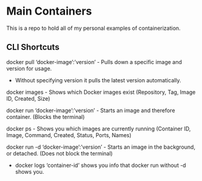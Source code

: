 # Main Containers

This is a repo to hold all of my personal examples of containerization.

## CLI Shortcuts

docker pull ‘docker-image’:’version’ - Pulls down a specific image and version for usage.
  - Without specifying version it pulls the latest version automatically.

docker images - Shows which Docker images exist (Repository, Tag, Image ID, Created, Size)

docker run ‘docker-image’:’version’ - Starts an image and therefore container. (Blocks the terminal)

docker ps - Shows you which images are currently running (Container ID, Image, Command, Created, Status, Ports, Names)

docker run -d ‘docker-image’:’version’ - Starts an image in the background, or detached. (Does not block the terminal)
  - docker logs ‘container-id’ shows you info that docker run without -d shows you.

